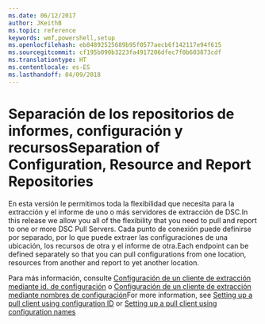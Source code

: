 ```yaml
---
ms.date: 06/12/2017
author: JKeithB
ms.topic: reference
keywords: wmf,powershell,setup
ms.openlocfilehash: eb84892525689b95f0577aecb6f142117e94f615
ms.sourcegitcommit: cf195b090b3223fa4917206dfec7f0b603873cdf
ms.translationtype: HT
ms.contentlocale: es-ES
ms.lasthandoff: 04/09/2018
---
```

# <a name="separation-of-configuration-resource-and-report-repositories"></a><span data-ttu-id="c90a3-102">Separación de los repositorios de informes, configuración y recursos</span><span class="sxs-lookup"><span data-stu-id="c90a3-102">Separation of Configuration, Resource and Report Repositories</span></span>

<span data-ttu-id="c90a3-103">En esta versión le permitimos toda la flexibilidad que necesita para la extracción y el informe de uno o más servidores de extracción de DSC.</span><span class="sxs-lookup"><span data-stu-id="c90a3-103">In this release we allow you all of the flexibility that you need to pull and report to one or more DSC Pull Servers.</span></span> <span data-ttu-id="c90a3-104">Cada punto de conexión puede definirse por separado, por lo que puede extraer las configuraciones de una ubicación, los recursos de otra y el informe de otra.</span><span class="sxs-lookup"><span data-stu-id="c90a3-104">Each endpoint can be defined separately so that you can pull configurations from one location, resources from another and report to yet another location.</span></span>

<span data-ttu-id="c90a3-105">Para más información, consulte [Configuración de un cliente de extracción mediante id. de configuración](https://msdn.microsoft.com/powershell/dsc/pullclientconfigid) o [Configuración de un cliente de extracción mediante nombres de configuración](https://msdn.microsoft.com/powershell/dsc/pullclientconfignames)</span><span class="sxs-lookup"><span data-stu-id="c90a3-105">For more information, see [Setting up a pull client using configuration ID](https://msdn.microsoft.com/powershell/dsc/pullclientconfigid) or [Setting up a pull client using configuration names](https://msdn.microsoft.com/powershell/dsc/pullclientconfignames)</span></span>